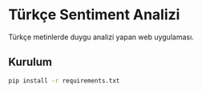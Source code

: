 # Türkçe Sentiment Analizi

Türkçe metinlerde duygu analizi yapan web uygulaması.

## Kurulum
```bash
pip install -r requirements.txt